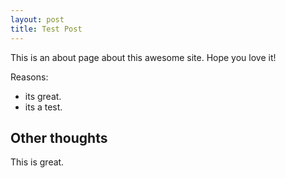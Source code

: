 ```yaml
---
layout: post
title: Test Post
---
```


This is an about page about this awesome site.
Hope you love it!

Reasons:
- its great.
- its a test.

## Other thoughts

This is great.
